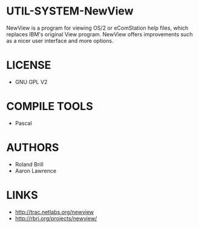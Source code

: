 # UTIL-SYSTEM-NewView
NewView is a program for viewing OS/2 or eComStation help files, which replaces IBM's original View program. NewView offers improvements such as a nicer user interface and more options.

LICENSE
===============
* GNU GPL V2

COMPILE TOOLS
===============
* Pascal
 
AUTHORS
===============
* Roland Brill
* Aaron Lawrence

LINKS
===============
* http://trac.netlabs.org/newview
* http://rbri.org/projects/newview/
